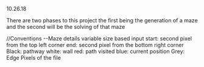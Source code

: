 10.26.18


There are two phases to this project the first being the generation of a maze
and the second will be the solving of that maze


//Conventions
--Maze details
 variable size based input
 start: second pixel from the top left corner
 end: second pixel from the bottom right corner
 Black: pathway
 white: wall
 red: path visited
 blue: current position
 Grey: Edge Pixels of the file


